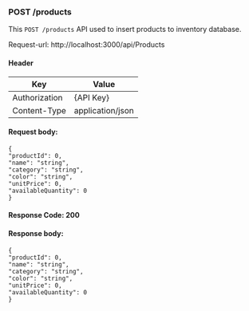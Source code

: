 
### POST /products

This `POST /products` API used to insert products to inventory database.

Request-url: http://localhost:3000/api/Products

#### Header

| Key             | Value                                                                |
| --------------| ----- |
| Authorization | {API Key} |
| Content-Type | application/json |

#### Request body:
    {
    "productId": 0,
    "name": "string",
    "category": "string",
    "color": "string",
    "unitPrice": 0,
    "availableQuantity": 0
    }

#### Response Code: 200
#### Response body:

    {
    "productId": 0,
    "name": "string",
    "category": "string",
    "color": "string",
    "unitPrice": 0,
    "availableQuantity": 0
    }

